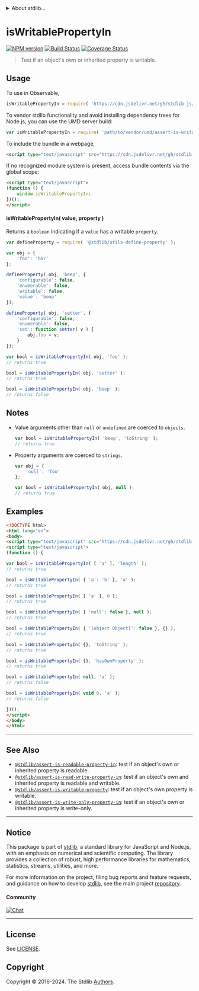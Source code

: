 <!--

@license Apache-2.0

Copyright (c) 2018 The Stdlib Authors.

Licensed under the Apache License, Version 2.0 (the "License");
you may not use this file except in compliance with the License.
You may obtain a copy of the License at

   http://www.apache.org/licenses/LICENSE-2.0

Unless required by applicable law or agreed to in writing, software
distributed under the License is distributed on an "AS IS" BASIS,
WITHOUT WARRANTIES OR CONDITIONS OF ANY KIND, either express or implied.
See the License for the specific language governing permissions and
limitations under the License.

-->


<details>
  <summary>
    About stdlib...
  </summary>
  <p>We believe in a future in which the web is a preferred environment for numerical computation. To help realize this future, we've built stdlib. stdlib is a standard library, with an emphasis on numerical and scientific computation, written in JavaScript (and C) for execution in browsers and in Node.js.</p>
  <p>The library is fully decomposable, being architected in such a way that you can swap out and mix and match APIs and functionality to cater to your exact preferences and use cases.</p>
  <p>When you use stdlib, you can be absolutely certain that you are using the most thorough, rigorous, well-written, studied, documented, tested, measured, and high-quality code out there.</p>
  <p>To join us in bringing numerical computing to the web, get started by checking us out on <a href="https://github.com/stdlib-js/stdlib">GitHub</a>, and please consider <a href="https://opencollective.com/stdlib">financially supporting stdlib</a>. We greatly appreciate your continued support!</p>
</details>

# isWritablePropertyIn

[![NPM version][npm-image]][npm-url] [![Build Status][test-image]][test-url] [![Coverage Status][coverage-image]][coverage-url] <!-- [![dependencies][dependencies-image]][dependencies-url] -->

> Test if an object's own or inherited property is writable.



<section class="usage">

## Usage

To use in Observable,

```javascript
isWritablePropertyIn = require( 'https://cdn.jsdelivr.net/gh/stdlib-js/assert-is-writable-property-in@v0.2.2-umd/browser.js' )
```

To vendor stdlib functionality and avoid installing dependency trees for Node.js, you can use the UMD server build:

```javascript
var isWritablePropertyIn = require( 'path/to/vendor/umd/assert-is-writable-property-in/index.js' )
```

To include the bundle in a webpage,

```html
<script type="text/javascript" src="https://cdn.jsdelivr.net/gh/stdlib-js/assert-is-writable-property-in@v0.2.2-umd/browser.js"></script>
```

If no recognized module system is present, access bundle contents via the global scope:

```html
<script type="text/javascript">
(function () {
    window.isWritablePropertyIn;
})();
</script>
```

#### isWritablePropertyIn( value, property )

Returns a `boolean` indicating if a `value` has a writable `property`.

<!-- eslint-disable no-restricted-syntax -->

```javascript
var defineProperty = require( '@stdlib/utils-define-property' );

var obj = {
    'foo': 'bar'
};

defineProperty( obj, 'beep', {
    'configurable': false,
    'enumerable': false,
    'writable': false,
    'value': 'boop'
});

defineProperty( obj, 'setter', {
    'configurable': false,
    'enumerable': false,
    'set': function setter( v ) {
        obj.foo = v;
    }
});

var bool = isWritablePropertyIn( obj, 'foo' );
// returns true

bool = isWritablePropertyIn( obj, 'setter' );
// returns true

bool = isWritablePropertyIn( obj, 'beep' );
// returns false
```

</section>

<!-- /.usage -->

<section class="notes">

## Notes

-   Value arguments other than `null` or `undefined` are coerced to `objects`.

    ```javascript
    var bool = isWritablePropertyIn( 'beep', 'toString' );
    // returns true
    ```

-   Property arguments are coerced to `strings`.

    ```javascript
    var obj = {
        'null': 'foo'
    };

    var bool = isWritablePropertyIn( obj, null );
    // returns true
    ```

</section>

<!-- /.notes -->

<section class="examples">

## Examples

<!-- eslint-disable object-curly-newline -->

<!-- eslint no-undef: "error" -->

```html
<!DOCTYPE html>
<html lang="en">
<body>
<script type="text/javascript" src="https://cdn.jsdelivr.net/gh/stdlib-js/assert-is-writable-property-in@v0.2.2-umd/browser.js"></script>
<script type="text/javascript">
(function () {

var bool = isWritablePropertyIn( [ 'a' ], 'length' );
// returns true

bool = isWritablePropertyIn( { 'a': 'b' }, 'a' );
// returns true

bool = isWritablePropertyIn( [ 'a' ], 0 );
// returns true

bool = isWritablePropertyIn( { 'null': false }, null );
// returns true

bool = isWritablePropertyIn( { '[object Object]': false }, {} );
// returns true

bool = isWritablePropertyIn( {}, 'toString' );
// returns true

bool = isWritablePropertyIn( {}, 'hasOwnProperty' );
// returns true

bool = isWritablePropertyIn( null, 'a' );
// returns false

bool = isWritablePropertyIn( void 0, 'a' );
// returns false

})();
</script>
</body>
</html>
```

</section>

<!-- /.examples -->

<!-- Section for related `stdlib` packages. Do not manually edit this section, as it is automatically populated. -->

<section class="related">

* * *

## See Also

-   <span class="package-name">[`@stdlib/assert-is-readable-property-in`][@stdlib/assert/is-readable-property-in]</span><span class="delimiter">: </span><span class="description">test if an object's own or inherited property is readable.</span>
-   <span class="package-name">[`@stdlib/assert-is-read-write-property-in`][@stdlib/assert/is-read-write-property-in]</span><span class="delimiter">: </span><span class="description">test if an object's own and inherited property is readable and writable.</span>
-   <span class="package-name">[`@stdlib/assert-is-writable-property`][@stdlib/assert/is-writable-property]</span><span class="delimiter">: </span><span class="description">test if an object's own property is writable.</span>
-   <span class="package-name">[`@stdlib/assert-is-write-only-property-in`][@stdlib/assert/is-write-only-property-in]</span><span class="delimiter">: </span><span class="description">test if an object's own or inherited property is write-only.</span>

</section>

<!-- /.related -->

<!-- Section for all links. Make sure to keep an empty line after the `section` element and another before the `/section` close. -->


<section class="main-repo" >

* * *

## Notice

This package is part of [stdlib][stdlib], a standard library for JavaScript and Node.js, with an emphasis on numerical and scientific computing. The library provides a collection of robust, high performance libraries for mathematics, statistics, streams, utilities, and more.

For more information on the project, filing bug reports and feature requests, and guidance on how to develop [stdlib][stdlib], see the main project [repository][stdlib].

#### Community

[![Chat][chat-image]][chat-url]

---

## License

See [LICENSE][stdlib-license].


## Copyright

Copyright &copy; 2016-2024. The Stdlib [Authors][stdlib-authors].

</section>

<!-- /.stdlib -->

<!-- Section for all links. Make sure to keep an empty line after the `section` element and another before the `/section` close. -->

<section class="links">

[npm-image]: http://img.shields.io/npm/v/@stdlib/assert-is-writable-property-in.svg
[npm-url]: https://npmjs.org/package/@stdlib/assert-is-writable-property-in

[test-image]: https://github.com/stdlib-js/assert-is-writable-property-in/actions/workflows/test.yml/badge.svg?branch=v0.2.2
[test-url]: https://github.com/stdlib-js/assert-is-writable-property-in/actions/workflows/test.yml?query=branch:v0.2.2

[coverage-image]: https://img.shields.io/codecov/c/github/stdlib-js/assert-is-writable-property-in/main.svg
[coverage-url]: https://codecov.io/github/stdlib-js/assert-is-writable-property-in?branch=main

<!--

[dependencies-image]: https://img.shields.io/david/stdlib-js/assert-is-writable-property-in.svg
[dependencies-url]: https://david-dm.org/stdlib-js/assert-is-writable-property-in/main

-->

[chat-image]: https://img.shields.io/gitter/room/stdlib-js/stdlib.svg
[chat-url]: https://app.gitter.im/#/room/#stdlib-js_stdlib:gitter.im

[stdlib]: https://github.com/stdlib-js/stdlib

[stdlib-authors]: https://github.com/stdlib-js/stdlib/graphs/contributors

[umd]: https://github.com/umdjs/umd
[es-module]: https://developer.mozilla.org/en-US/docs/Web/JavaScript/Guide/Modules

[deno-url]: https://github.com/stdlib-js/assert-is-writable-property-in/tree/deno
[deno-readme]: https://github.com/stdlib-js/assert-is-writable-property-in/blob/deno/README.md
[umd-url]: https://github.com/stdlib-js/assert-is-writable-property-in/tree/umd
[umd-readme]: https://github.com/stdlib-js/assert-is-writable-property-in/blob/umd/README.md
[esm-url]: https://github.com/stdlib-js/assert-is-writable-property-in/tree/esm
[esm-readme]: https://github.com/stdlib-js/assert-is-writable-property-in/blob/esm/README.md
[branches-url]: https://github.com/stdlib-js/assert-is-writable-property-in/blob/main/branches.md

[stdlib-license]: https://raw.githubusercontent.com/stdlib-js/assert-is-writable-property-in/main/LICENSE

<!-- <related-links> -->

[@stdlib/assert/is-readable-property-in]: https://github.com/stdlib-js/assert-is-readable-property-in/tree/umd

[@stdlib/assert/is-read-write-property-in]: https://github.com/stdlib-js/assert-is-read-write-property-in/tree/umd

[@stdlib/assert/is-writable-property]: https://github.com/stdlib-js/assert-is-writable-property/tree/umd

[@stdlib/assert/is-write-only-property-in]: https://github.com/stdlib-js/assert-is-write-only-property-in/tree/umd

<!-- </related-links> -->

</section>

<!-- /.links -->
